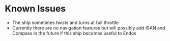 # Known Issues

- The ship sometimes twists and turns at full throttle
- Currently there are no navigation features but will possibly add ISAN and Compass in the future if this ship becomes useful to Endos
